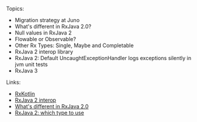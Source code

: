 Topics:

* Migration strategy at Juno
* What's different in RxJava 2.0?
* Null values in RxJava 2
* Flowable or Observable?
* Other Rx Types: Single, Maybe and Completable
* RxJava 2 interop library
* RxJava 2: Default UncaughtExceptionHandler logs exceptions silently in jvm unit tests
* RxJava 3

Links:

* [RxKotlin](https://github.com/ReactiveX/RxKotlin)
* [RxJava 2 interop](https://github.com/akarnokd/RxJava2Interop)
* [What's different in RxJava 2.0](https://github.com/ReactiveX/RxJava/wiki/What%27s-different-in-2.0)
* [RxJava 2: which type to use](https://github.com/ReactiveX/RxJava/wiki/What%27s-different-in-2.0#which-type-to-use)
